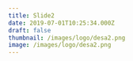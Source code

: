 ```yaml
---
title: Slide2
date: 2019-07-01T10:25:34.000Z
draft: false
thumbnail: /images/logo/desa2.png
image: /images/logo/desa2.png
---
```


